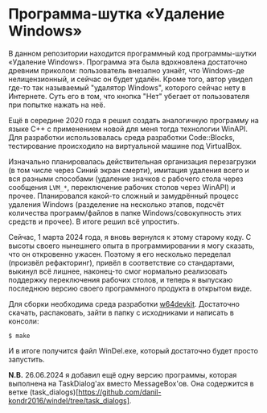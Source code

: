 Программа-шутка «Удаление Windows»
==================================

В данном репозитории находится программный код программы-шутки «Удаление
Windows». Программа эта была вдохновлена достаточно древним приколом:
пользователь внезапно узнаёт, что Windows-де нелицензионный, и сейчас он
будет удалён. Кроме того, автор увидел где-то так называемый "удалятор
Windows", которого сейчас нету в Интернете. Суть его в том, что кнопка
"Нет" убегает от пользователя при попытке нажать на неё.

Ещё в середине 2020 года я решил создать аналогичную программу на языке
C++ с применением новой для меня тогда технологии WinAPI. Для разработки
использовалась среда разработки Code::Blocks, тестирование происходило
на виртуальной машине под VirtualBox.

Изначально планировалась действительная организация перезагрузки (в том
числе через Синий экран смерти), имитация удаления всего и вся разными
способами (удаление значков с рабочего стола через сообщения `LVM_*`,
переключение рабочих столов через WinAPI) и прочее. Планировался
какой-то сложный и замудрённый процесс удаления Windows (разделение на
несколько этапов, подсчёт количества программ/файлов в папке
Windows/совокупность этих средств и прочее). В итоге решил всё
упростить.

Сейчас, 1 марта 2024 года, я вновь вернулся к этому старому коду. С
высоты своего нынешнего опыта в программировании я могу сказать, что он
откровенно ужасен. Поэтому я его несколько переделал (произвёл
рефакторинг), привёл в соответствие со стандартами, выкинул всё лишнее,
наконец-то смог нормально реализовать поддержку переключения рабочих
столов, и теперь я выпускаю последнюю версию своего программного
продукта в открытом виде.

Для сборки необходима среда разработки
[w64devkit](https://github.com/skeeto/w64devkit). Достаточно скачать,
распаковать, зайти в папку с исходниками и написать в консоли:

    $ make

И в итоге получится файл WinDel.exe, который достаточно будет просто
запустить.

**N.B.** 26.06.2024 я добавил ещё одну версию программы, которая
выполнена на TaskDialog'ах вместо MessageBox'ов. Она содержится в ветке
(task_dialogs)[https://github.com/danil-kondr2016/windel/tree/task_dialogs].
